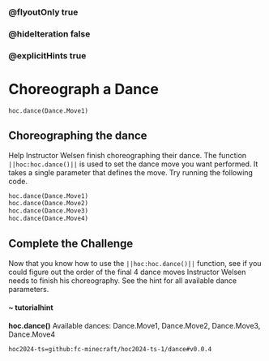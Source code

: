 ### @flyoutOnly true
### @hideIteration false
### @explicitHints true

# Choreograph a Dance

```python-template
hoc.dance(Dance.Move1)
```

## Choreographing the dance
Help Instructor Welsen finish choreographing their dance. The function ``||hoc:hoc.dance()||`` is used to set the dance move you want performed. It takes a single parameter that defines the move. Try running the following code. 

```python
hoc.dance(Dance.Move1)
hoc.dance(Dance.Move2)
hoc.dance(Dance.Move3)
hoc.dance(Dance.Move4)
```

## Complete the Challenge 
Now that you know how to use the ``||hoc:hoc.dance()||`` function, see if you could figure out the order of the final 4 dance moves Instructor Welsen needs to finish his choreography. See the hint for all available dance parameters.

#### ~ tutorialhint
**hoc.dance()**
Available dances:
Dance.Move1, Dance.Move2, Dance.Move3, Dance.Move4




```package
hoc2024-ts=github:fc-minecraft/hoc2024-ts-1/dance#v0.0.4
```